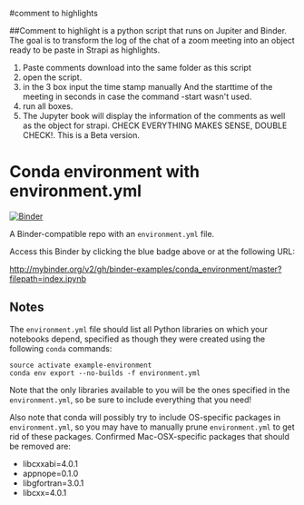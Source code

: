 
#comment to highlights

##Comment to highlight is a python script that runs on Jupiter and Binder. The goal is to transform the log of the chat of a zoom meeting into an object ready to be paste in Strapi as highlights. 

1. Paste comments download into the same folder as this script
2. open the script. 
3. in the 3 box input the time stamp manually And the starttime of the meeting in seconds in case the command -start wasn't used. 
4. run all boxes. 
5. The Jupyter book will display the information of the comments as well as the object for strapi. CHECK EVERYTHING MAKES SENSE, DOUBLE CHECK!. This is a Beta version.













# Conda environment with environment.yml

[![Binder](http://mybinder.org/badge_logo.svg)](http://mybinder.org/v2/gh/binder-examples/conda_environment/master?filepath=index.ipynb)

A Binder-compatible repo with an `environment.yml` file.

Access this Binder by clicking the blue badge above or at the following URL:

http://mybinder.org/v2/gh/binder-examples/conda_environment/master?filepath=index.ipynb

## Notes
The `environment.yml` file should list all Python libraries on which your notebooks
depend, specified as though they were created using the following `conda` commands:

```
source activate example-environment
conda env export --no-builds -f environment.yml
```

Note that the only libraries available to you will be the ones specified in
the `environment.yml`, so be sure to include everything that you need! 

Also note that conda will possibly try to include OS-specific packages in `environment.yml`, so you
may have to manually prune `environment.yml` to get rid of these packages. Confirmed Mac-OSX-specific
packages that should be removed are:

* libcxxabi=4.0.1
* appnope=0.1.0
* libgfortran=3.0.1
* libcxx=4.0.1

